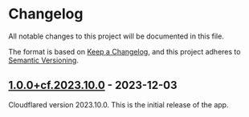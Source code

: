 # Changelog

All notable changes to this project will be documented in this file.

The format is based on [Keep a Changelog](https://keepachangelog.com/en/1.0.0/),
and this project adheres to [Semantic Versioning](https://semver.org/spec/v2.0.0.html).

## [1.0.0+cf.2023.10.0] - 2023-12-03
Cloudflared version 2023.10.0.
This is the initial release of the app.

[Unreleased]: https://github.com/Radiokot/umbrel-cloudflared/compare/1.0.0+cf.2023.10.0...HEAD
[1.0.0+cf.2023.10.0]: https://github.com/Radiokot/umbrel-cloudflared/compare/6f17c2e531a30f65ee48ce67ae70e15dd6a778ef...1.0.0+cf.2023.10.0
